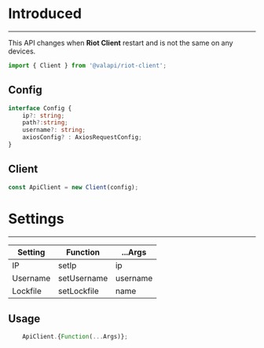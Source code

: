# Introduced

-----------

This API changes when **Riot Client** restart and is not the same on any devices.

```typescript
import { Client } from '@valapi/riot-client';
```

## Config

```typescript
interface Config {
    ip?: string;
    path?:string;
    username?: string;
    axiosConfig? : AxiosRequestConfig;
}
```

## Client

```typescript
const ApiClient = new Client(config);
```

# Settings

-----------

| Setting  | Function    | ...Args  |
| -------- | ----------- | -------- |
| IP       | setIp       | ip       |
| Username | setUsername | username |
| Lockfile | setLockfile | name     |

## Usage

```javascript
    ApiClient.{Function(...Args)};
```